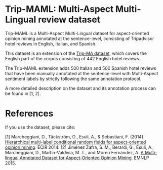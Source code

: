 # Trip-MAML: Multi-Aspect Multi-Lingual review dataset

Trip-MAML is a Multi-Aspect Multi-Lingual dataset for aspect-oriented opinion mining annotated at the sentence-level, consisting of Tripadvisor hotel reviews in English, Italian, and Spanish.

This dataset is an extension of the [Trip-MA dataset](./EN/README.md), which covers the English part of the corpus consisting of 442 English hotel reviews. 

The Trip-MAML extension adds 500 Italian and 500 Spanish hotel reviews that have been manually annotated at the sentence-level with Multi-Aspect sentiment labels by strictly following the same annotation protocol.

A more detailed description on the dataset and its annotation process can be found in [1, 2].


# References
If you use the dataset, please cite:

[1] Marcheggiani, D., Täckström, O., Esuli, A., & Sebastiani, F. (2014). [Hierarchical multi-label conditional random fields for aspect-oriented opinion mining](http://soda.swedish-ict.se/5647/1/ECIR2014a.pdf). ECIR 2014.
[2] Jiménez Zafra, S. M., Berardi, G., Esuli, A., Marcheggiani, D., Martín-Valdivia, M. T., and Moreo Fernández, A. [A Multi-lingual Annotated Dataset for Aspect-Oriented Opinion Mining](https://www.aclweb.org/anthology/D15-1302.pdf). EMNLP 2015. 
